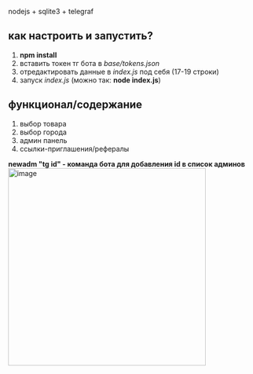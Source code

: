 nodejs + sqlite3 + telegraf

## как настроить и запустить?
1. **npm install**
2. вставить токен тг бота в *base/tokens.json*
3. отредактировать данные в *index.js* под себя (17-19 строки)
4. запуск *index.js* (можно так: **node index.js**)

## функционал/содержание
1. выбор товара
2. выбор города
3. админ панель
4. ссылки-приглашения/рефералы

**newadm "tg id" - команда бота для добавления id в список админов**
<img width="402" alt="image" src="https://github.com/user-attachments/assets/888b1db1-f237-4b8e-98e7-d23416da7912">
